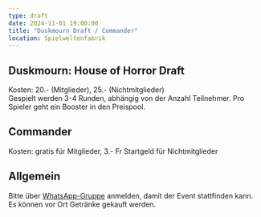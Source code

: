 ```yaml
---
type: draft
date: 2024-11-01 19:00:00
title: "Duskmourn Draft / Commander"
location: Spielweltenfabrik
---
```

## Duskmourn: House of Horror Draft
Kosten: 20.- (Mitglieder), 25.- (Nichtmitglieder) \
Gespielt werden 3-4 Runden, abhängig von der Anzahl Teilnehmer.
Pro Spieler geht ein Booster in den Preispool.

## Commander
Kosten: gratis für Mitglieder, 3.- Fr Startgeld für Nichtmitglieder

## Allgemein
Bitte über [WhatsApp-Gruppe](https://chat.whatsapp.com/HQ7IINFrZB63esDNRqsIUw) anmelden, damit der Event stattfinden kann. \
Es können vor Ort Getränke gekauft werden.
